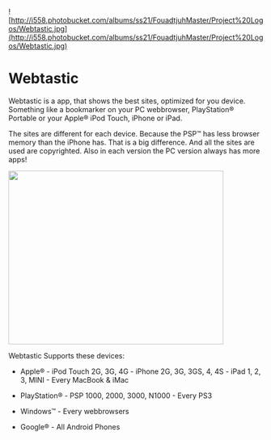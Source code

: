 ![http://i558.photobucket.com/albums/ss21/FouadtjuhMaster/Project%20Logos/Webtastic.jpg](http://i558.photobucket.com/albums/ss21/FouadtjuhMaster/Project%20Logos/Webtastic.jpg)

# Webtastic #

Webtastic is a app, that shows the best sites, optimized for you device. Something like a bookmarker on your PC webbrowser, PlayStation® Portable or your Apple® iPod Touch, iPhone or iPad.


The sites are different for each device. Because the PSP™ has less browser memory than the iPhone has. That is a big difference. And all the sites are used are copyrighted. Also in each version the PC version always has more apps!


<a href='http://www.youtube.com/watch?feature=player_embedded&v=q1r1JVpG0fo' target='_blank'><img src='http://img.youtube.com/vi/q1r1JVpG0fo/0.jpg' width='425' height=344 /></a>

Webtastic Supports these devices:

- Apple® - iPod Touch 2G, 3G, 4G - iPhone 2G, 3G, 3GS, 4, 4S - iPad 1, 2, 3, MINI - Every MacBook & iMac

- PlayStation® - PSP 1000, 2000, 3000, N1000 - Every PS3

- Windows™ - Every webbrowsers

- Google® - All Android Phones